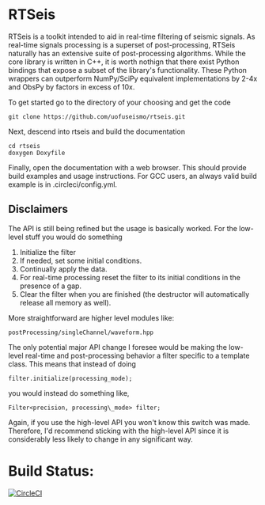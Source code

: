 # RTSeis

RTSeis is a toolkit intended to aid in real-time filtering of seismic signals.  As real-time signals processing is a superset of post-processing, RTSeis naturally has an extensive suite of post-processing algorithms.  While the core library is written in C++, it is worth nothign that there exist Python bindings that expose a subset of the library's functionality.  These Python wrappers can outperform NumPy/SciPy equivalent implementations by 2-4x and ObsPy by factors in excess of 10x.

To get started go to the directory of your choosing and get the code

    git clone https://github.com/uofuseismo/rtseis.git
    
Next, descend into rtseis and build the documentation

    cd rtseis
    doxygen Doxyfile

Finally, open the documentation with a web browser.  This should provide build examples and usage instructions.  For GCC users, an always valid build example is in .circleci/config.yml.

## Disclaimers

The API is still being refined but the usage is basically worked.  For the low-level stuff you would do something

   1.  Initialize the filter
   2.  If needed, set some initial conditions.
   3.  Continually apply the data.
   4.  For real-time processing reset the filter to its initial conditions in the presence of a gap.
   5.  Clear the filter when you are finished (the destructor will automatically release all memory as well).

More straightforward are higher level modules like:

    postProcessing/singleChannel/waveform.hpp

The only potential major API change I foresee would be making the low-level real-time and post-processing behavior a filter specific to a template class.  This means that instead of doing

    filter.initialize(processing_mode);

you would instead do something like, 

    Filter<precision, processing\_mode> filter;

Again, if you use the high-level API you won't know this switch was made.  Therefore, I'd recommend sticking with the high-level API since it is considerably less likely to change in any significant way.

# Build Status:

[![CircleCI](https://circleci.com/gh/uofuseismo/rtseis.svg?style=svg&circle-token=build_status)](https://circleci.com/gh/uofuseismo/rtseis)
 

